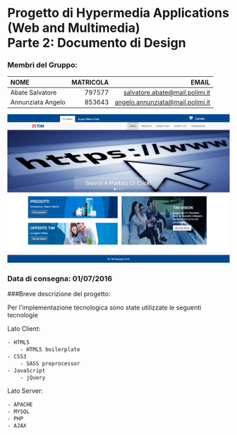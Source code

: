 # Progetto di Hypermedia Applications (Web and Multimedia) <br>Parte 2: Documento di Design

### Membri del Gruppo:
 NOME | MATRICOLA | EMAIL
:----| ---------:|------:
Abate Salvatore | 797577 | salvatore.abate@mail.polimi.it
Annunziata Angelo | 853643 | angelo.annunziata@mail.polimi.it


![TIM Home](WEBSITE/img/preview/home.png)

### Data di consegna: 01/07/2016
###Breve descrizione del progetto:

Per l'implementazione tecnologica sono state utilizzate le seguenti tecnologie

Lato Client:
```
- HTML5
    - HTML5 boilerplate
- CSS3
    - SASS preprocessor
- JavaScript
    - jQuery
```


Lato Server:
```
- APACHE
- MYSQL
- PHP
- AJAX
```

